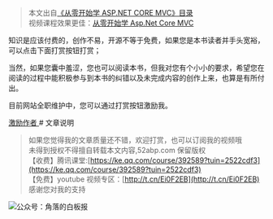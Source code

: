 > 本文出自[《从零开始学 ASP.NET CORE MVC》目录](https://www.52abp.com/wiki/mvc/0.1.4/1.Intro) </br>
> 视频课程效果更佳：[从零开始学 Asp.Net Core MVC](https://study.163.com/course/courseMain.htm?courseId=1209215803&share=2&shareId=400000000309007) </br>

知识是应该付费的，创作不易，开源不等于免费，如果您是本书读者并手头宽裕，可以点击下面打赏按钮打赏；

当然，如果您囊中羞涩，您也可以阅读本书，但我对您有个小小的要求，希望您在阅读的过程中能积极参与到本书的纠错以及未完成内容的创作上来，也算是有所付出。

目前网站全职维护中，您可以通过打赏按钮激励我。

<span class="u-divider u-divider--xs u-divider--text">
                    <a class="btn btn-google " href="#moneyPayModal" data-modal-target="#moneyPayModal" data-modal-effect="fadein">
                        <span>激励作者</span>
                    </a>
                </span>
# 文章说明

> 如果您觉得我的文章质量还不错，欢迎打赏，也可以订阅我的视频哦 </br>
> 未得到授权不得擅自转载本文内容,52abp.com 保留版权 </br>
> 【收费】腾讯课堂:[https://ke.qq.com/course/392589?tuin=2522cdf3](https://ke.qq.com/course/392589?tuin=2522cdf3) </br>
> 【免费】youtube 视频专区：[http://t.cn/Ei0F2EB](http://t.cn/Ei0F2EB) </br>
> 感谢您对我的支持

![公众号：角落的白板报](https://upload-images.jianshu.io/upload_images/1979022-f19c505c18160c16.png)
